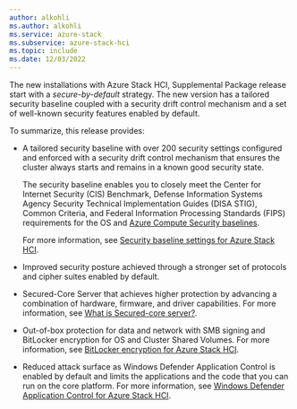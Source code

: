 ```yaml
---
author: alkohli
ms.author: alkohli
ms.service: azure-stack
ms.subservice: azure-stack-hci
ms.topic: include
ms.date: 12/03/2022
---
```


The new installations with Azure Stack HCI, Supplemental Package release start with a *secure-by-default* strategy. The new version has a tailored security baseline coupled with a security drift control mechanism and a set of well-known security features enabled by default.

To summarize, this release provides:

- A tailored security baseline with over 200 security settings configured and enforced with a security drift control mechanism that ensures the cluster always starts and remains in a known good security state.

    The security baseline enables you to closely meet the Center for Internet Security (CIS) Benchmark, Defense Information Systems Agency Security Technical Implementation Guides (DISA STIG), Common Criteria, and  Federal Information Processing Standards (FIPS) requirements for the OS and [Azure Compute Security baselines](/azure/governance/policy/samples/guest-configuration-baseline-windows).

    For more information, see [Security baseline settings for Azure Stack HCI](../hci/concepts/secure-baseline.md).

- Improved security posture achieved through a stronger set of protocols and cipher suites enabled by default.

- Secured-Core Server that achieves higher protection by advancing a combination of hardware, firmware, and driver capabilities. For more information, see [What is Secured-core server?](/windows-server/security/secured-core-server).

- Out-of-box protection for data and network with SMB signing and BitLocker encryption for OS and Cluster Shared Volumes. For more information, see [BitLocker encryption for Azure Stack HCI](../hci/concepts/security-bitlocker.md).

- Reduced attack surface as Windows Defender Application Control is enabled by default and limits the applications and the code that you can run on the core platform. For more information, see [Windows Defender Application Control for Azure Stack HCI](../hci/concepts/security-windows-defender-application-control.md).
